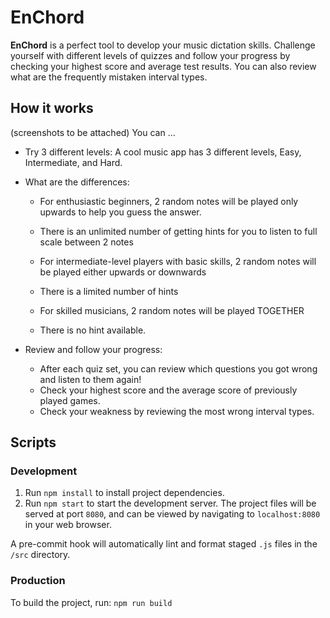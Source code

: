 # EnChord

**EnChord** is a perfect tool to develop your music dictation skills. Challenge yourself with different levels of quizzes and follow your progress by checking your highest score and average test results. You can also review what are the frequently mistaken interval types.

## How it works

(screenshots to be attached)
You can ...

- Try 3 different levels:
  A cool music app has 3 different levels, Easy, Intermediate, and Hard.

- What are the differences:

  - For enthusiastic beginners, 2 random notes will be played only upwards to help you guess the answer.
  - There is an unlimited number of getting hints for you to listen to full scale between 2 notes

  - For intermediate-level players with basic skills, 2 random notes will be played either upwards or downwards
  - There is a limited number of hints

  - For skilled musicians, 2 random notes will be played TOGETHER
  - There is no hint available.

- Review and follow your progress:
  - After each quiz set, you can review which questions you got wrong and listen to them again!
  - Check your highest score and the average score of previously played games.
  - Check your weakness by reviewing the most wrong interval types.

## Scripts

### Development

1. Run `npm install` to install project dependencies.
2. Run `npm start` to start the development server. The project files will be served at port `8080`, and can be viewed by navigating to `localhost:8080` in your web browser.

A pre-commit hook will automatically lint and format staged `.js` files in the `/src` directory.

### Production

To build the project, run:
`npm run build`
